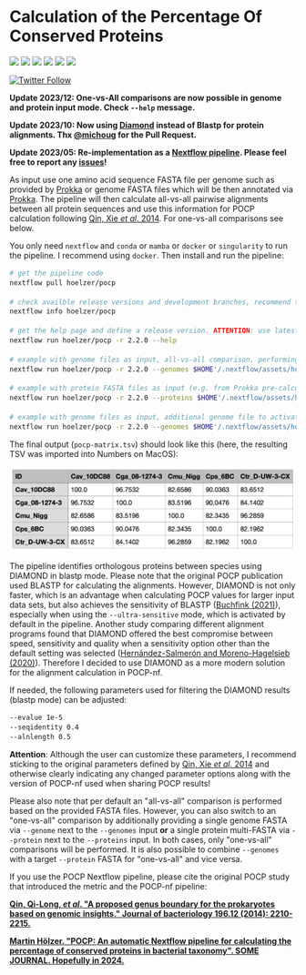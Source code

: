 # Calculation of the Percentage Of Conserved Proteins

![](https://img.shields.io/badge/nextflow->=20.01.0-brightgreen)
![](https://img.shields.io/badge/uses-ruby-red)
![](https://img.shields.io/badge/can_use-conda/mamba-yellow.svg)
![](https://img.shields.io/badge/can_use-docker-blue.svg)
![](https://img.shields.io/badge/can_use-singularity-orange.svg)
![](https://img.shields.io/badge/licence-GLP3-lightgrey.svg)

[![Twitter Follow](https://img.shields.io/twitter/follow/martinhoelzer.svg?style=social)](https://twitter.com/martinhoelzer) 

__Update 2023/12: One-vs-All comparisons are now possible in genome and protein input mode. Check `--help` message.__

__Update 2023/10: Now using [Diamond](https://www.nature.com/articles/s41592-021-01101-x) instead of Blastp for protein alignments. Thx [@michoug](https://github.com/michoug) for the Pull Request.__

__Update 2023/05: Re-implementation as a [Nextflow pipeline](nextflow.io). Please feel free to report any [issues](https://github.com/hoelzer/pocp/issues)!__

As input use one amino acid sequence FASTA file per genome such as provided by
[Prokka](https://github.com/tseemann/prokka) or genome FASTA files which will be then annotated via [Prokka](https://github.com/tseemann/prokka). 
The pipeline will then calculate all-vs-all pairwise alignments between all protein sequences and use this
information for POCP calculation following [Qin, Xie _et al_. 2014](https://www.ncbi.nlm.nih.gov/pubmed/24706738). For one-vs-all comparisons see below.

You only need `nextflow` and `conda` or `mamba` or `docker` or `singularity` to run the pipeline. I recommend using `docker`. Then install and run the pipeline:

```bash
# get the pipeline code
nextflow pull hoelzer/pocp 

# check availble release versions and development branches, recommend to use latest release
nextflow info hoelzer/pocp 

# get the help page and define a release version. ATTENTION: use latest version. 
nextflow run hoelzer/pocp -r 2.2.0 --help

# example with genome files as input, all-vs-all comparison, performing a local execution and using Docker
nextflow run hoelzer/pocp -r 2.2.0 --genomes $HOME'/.nextflow/assets/hoelzer/pocp/example/*.fasta' -profile local,docker

# example with protein FASTA files as input (e.g. from Prokka pre-calculated), all-vs-all comparison, performing a SLURM execution and using conda
nextflow run hoelzer/pocp -r 2.2.0 --proteins $HOME'/.nextflow/assets/hoelzer/pocp/example/*.faa' -profile slurm,conda

# example with genome files as input, additional genome file to activate one-vs-all comparison, performing a local execution and using Docker
nextflow run hoelzer/pocp -r 2.2.0 --genomes $HOME'/.nextflow/assets/hoelzer/pocp/example/*.fasta' --genome $HOME/.nextflow/assets/hoelzer/pocp/example/Cav_10DC88.fasta -profile local,docker
```

The final output (`pocp-matrix.tsv`) should look like this (here, the resulting TSV was imported into Numbers on MacOS):

![Example output](example_output.png)

The pipeline identifies orthologous proteins between species using DIAMOND in blastp mode. Please note that the original POCP publication used BLASTP for calculating the alignments. However, DIAMOND is not only faster, which is an advantage when calculating POCP values for larger input data sets, but also achieves the sensitivity of BLASTP ([Buchfink (2021)](https://www.nature.com/articles/s41592-021-01101-x)), especially when using the `--ultra-sensitive` mode, which is activated by default in the pipeline. Another study comparing different alignment programs found that DIAMOND offered the best compromise between speed, sensitivity and quality when a sensitivity option other than the default setting was selected ([Hernández-Salmerón and Moreno-Hagelsieb (2020)](https://bmcgenomics.biomedcentral.com/articles/10.1186/s12864-020-07132-6)). Therefore I decided to use DIAMOND as a more modern solution for the alignment calculation in POCP-nf.

If needed, the following parameters used for filtering the DIAMOND results (blastp mode) can be
adjusted:

```bash
--evalue 1e-5
--seqidentity 0.4
--alnlength 0.5
```

**Attention**: Although the user can customize these parameters, I recommend sticking to the original parameters defined by [Qin, Xie _et al_. 2014](https://www.ncbi.nlm.nih.gov/pubmed/24706738) and otherwise clearly indicating any changed parameter options along with the version of POCP-nf used when sharing POCP results!

Please also note that per default an "all-vs-all" comparison is performed based on the provided FASTA files. However, you can also switch to an "one-vs-all" comparison by additionally providing a single genome FASTA via `--genome` next to the `--genomes` input **or** a single protein multi-FASTA via `--protein` next to the `--proteins` input. In both cases, only "one-vs-all" comparisons will be performed. It is also possible to combine `--genomes` with a target `--protein` FASTA for "one-vs-all" and vice versa. 

If you use the POCP Nextflow pipeline, please cite the original POCP study that introduced the metric and the POCP-nf pipeline:

**[Qin, Qi-Long, _et al_. "A proposed genus boundary for the prokaryotes based on genomic insights." Journal of bacteriology 196.12 (2014): 2210-2215.](https://pubmed.ncbi.nlm.nih.gov/24706738/)**

**[Martin Hölzer. "POCP: An automatic Nextflow pipeline for calculating the percentage of conserved proteins in bacterial taxonomy". SOME JOURNAL. Hopefully in 2024.]()**
